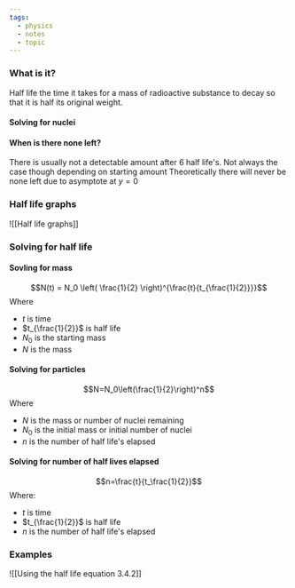 ```yaml
---
tags:
  - physics
  - notes
  - topic
---
```

### What is it?
Half life the time it takes for a mass of radioactive substance to decay so that it is half its original weight.


#### Solving for nuclei
#### When is there none left?
There is usually not a detectable amount after 6 half life's. Not always the case though depending on starting amount
Theoretically there will never be none left due to asymptote at $y=0$


### Half life graphs
![[Half life graphs]]
### Solving for half life
#### Sovling for mass
$$N(t) = N_0 \left( \frac{1}{2} \right)^{\frac{t}{t_{\frac{1}{2}}}}$$
Where
- $t$ is time
- $t_{\frac{1}{2}}$ is half life
- $N_0$ is the starting mass
- $N$ is the mass
#### Solving for particles
$$N=N_0\left(\frac{1}{2}\right)^n$$
Where
- $N$ is the mass or number of nuclei remaining
- $N_0$ is the initial mass or initial number of nuclei 
- $n$ is the number of half life's elapsed


#### Solving for number of half lives elapsed
$$n=\frac{t}{t_\frac{1}{2}}$$
Where:
- $t$ is time
- $t_{\frac{1}{2}}$ is half life
- $n$ is the number of half life's elapsed

### Examples
![[Using the half life equation 3.4.2]]


